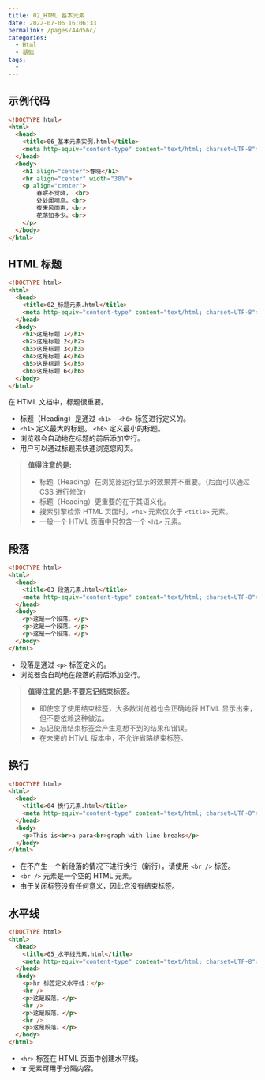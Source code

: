 ```yaml
---
title: 02_HTML 基本元素
date: 2022-07-06 16:06:33
permalink: /pages/44d56c/
categories:
  - Html
  - 基础
tags:
  - 
---
```

## 示例代码

```html
<!DOCTYPE html><html>  <head>    <title>06_基本元素实例.html</title>    <meta http-equiv="content-type" content="text/html; charset=UTF-8">  </head>  <body>    <h1 align="center">春晓</h1>	<hr align="center" width="30%">	<p align="center">		春眠不觉晓， <br>		处处闻啼鸟。<br>		夜来风雨声，<br>		花落知多少。<br>	</p>  </body></html>
```

## HTML 标题

```html
<!DOCTYPE html><html>  <head>    <title>02_标题元素.html</title>    <meta http-equiv="content-type" content="text/html; charset=UTF-8">  </head>  <body>    <h1>这是标题 1</h1>	<h2>这是标题 2</h2>	<h3>这是标题 3</h3>	<h4>这是标题 4</h4>	<h5>这是标题 5</h5>	<h6>这是标题 6</h6>  </body></html>
```

在 HTML 文档中，标题很重要。

- 标题（Heading）是通过 `<h1>` - `<h6>` 标签进行定义的。
- `<h1>` 定义最大的标题。 `<h6>` 定义最小的标题。
- 浏览器会自动地在标题的前后添加空行。
- 用户可以通过标题来快速浏览您网页。

> **值得注意的是:**
> 
> - 标题（Heading）在浏览器运行显示的效果并不重要。（后面可以通过 CSS 进行修改）
> - 标题（Heading）更重要的在于其语义化。
> - 搜索引擎检索 HTML 页面时，`<h1>` 元素仅次于 `<title>` 元素。
> - 一般一个 HTML 页面中只包含一个 `<h1>` 元素。

## 段落

```html
<!DOCTYPE html><html>  <head>    <title>03_段落元素.html</title>    <meta http-equiv="content-type" content="text/html; charset=UTF-8">  </head>  <body>    <p>这是一个段落。</p>    <p>这是一个段落。</p>    <p>这是一个段落。</p>  </body></html>
```

- 段落是通过 `<p>` 标签定义的。
- 浏览器会自动地在段落的前后添加空行。

> **值得注意的是:不要忘记结束标签。**
> 
> - 即使忘了使用结束标签，大多数浏览器也会正确地将 HTML 显示出来，但不要依赖这种做法。
> - 忘记使用结束标签会产生意想不到的结果和错误。
> - 在未来的 HTML 版本中，不允许省略结束标签。

## 换行

```html
<!DOCTYPE html><html>  <head>    <title>04_换行元素.html</title>    <meta http-equiv="content-type" content="text/html; charset=UTF-8">  </head>  <body>    <p>This is<br>a para<br>graph with line breaks</p>  </body></html>
```

- 在不产生一个新段落的情况下进行换行（新行），请使用 `<br />` 标签。
- `<br />` 元素是一个空的 HTML 元素。
- 由于关闭标签没有任何意义，因此它没有结束标签。

## 水平线

```html
<!DOCTYPE html><html>  <head>    <title>05_水平线元素.html</title>    <meta http-equiv="content-type" content="text/html; charset=UTF-8">  </head>  <body>    <p>hr 标签定义水平线：</p>	<hr />	<p>这是段落。</p>	<hr />	<p>这是段落。</p>	<hr />	<p>这是段落。</p>  </body></html>
```

- `<hr>` 标签在 HTML 页面中创建水平线。
- hr 元素可用于分隔内容。
